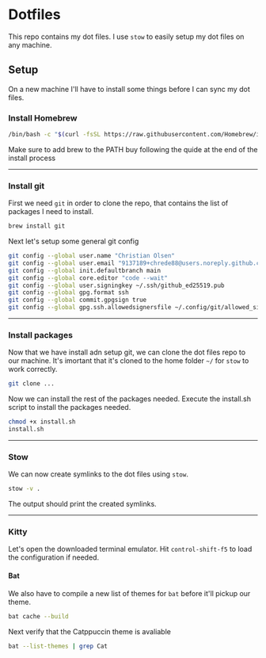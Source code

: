 # Dotfiles

This repo contains my dot files. I use `stow` to easily setup my dot files on any machine.

## Setup
On a new machine I'll have to install some things before I can sync my dot files.

### Install Homebrew
```zsh
/bin/bash -c "$(curl -fsSL https://raw.githubusercontent.com/Homebrew/install/HEAD/install.sh)"
```
Make sure to add brew to the PATH buy following the quide at the end of the install process

---
### Install git

First we need `git` in order to clone the repo, that contains the list of packages I need to install.

```zsh
brew install git
```

Next let's setup some general git config

```zsh
git config --global user.name "Christian Olsen"
git config --global user.email "9137189+chrede88@users.noreply.github.com"
git config --global init.defaultbranch main
git config --global core.editor "code --wait"
git config --global user.signingkey ~/.ssh/github_ed25519.pub
git config --global gpg.format ssh
git config --global commit.gpgsign true
git config --global gpg.ssh.allowedsignersfile ~/.config/git/allowed_signers
```
---

### Install packages
Now that we have install adn setup git, we can clone the dot files repo to our machine. It's imortant that it's cloned to the home folder `~/` for `stow` to work correctly.

```zsh
git clone ...
```

Now we can install the rest of the packages needed. Execute the install.sh script to install the packages needed.

```zsh
chmod +x install.sh
install.sh
```

---

### Stow
We can now create symlinks to the dot files using `stow`.

```zsh
stow -v .
```

The output should print the created symlinks.

---

### Kitty
Let's open the downloaded terminal emulator.
Hit `control-shift-f5` to load the configuration if needed.

#### Bat
We also have to compile a new list of themes for `bat` before it'll pickup our theme.

```zsh
bat cache --build
```
Next verify that the Catppuccin theme is avaliable

```zsh
bat --list-themes | grep Cat
```